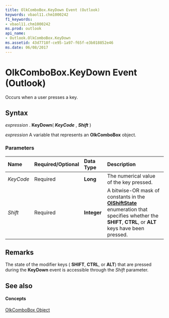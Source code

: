 ```yaml
---
title: OlkComboBox.KeyDown Event (Outlook)
keywords: vbaol11.chm1000242
f1_keywords:
- vbaol11.chm1000242
ms.prod: outlook
api_name:
- Outlook.OlkComboBox.KeyDown
ms.assetid: 43d7718f-ce95-1a97-f65f-e3b018852e46
ms.date: 06/08/2017
---
```



# OlkComboBox.KeyDown Event (Outlook)

Occurs when a user presses a key.


## Syntax

 _expression_ . **KeyDown**( **_KeyCode_** , **_Shift_** )

 _expression_ A variable that represents an **OlkComboBox** object.


### Parameters



|**Name**|**Required/Optional**|**Data Type**|**Description**|
|:-----|:-----|:-----|:-----|
| _KeyCode_|Required| **Long**|The numerical value of the key pressed.|
| _Shift_|Required| **Integer**|A bitwise-OR mask of constants in the **[OlShiftState](olshiftstate-enumeration-outlook.md)** enumeration that specifies whether the **SHIFT**, **CTRL**, or **ALT** keys have been pressed.|

## Remarks

The state of the modifier keys ( **SHIFT**, **CTRL**, or **ALT**) that are pressed during the **KeyDown** event is accessible through the _Shift_ parameter.


## See also


#### Concepts


[OlkComboBox Object](olkcombobox-object-outlook.md)

